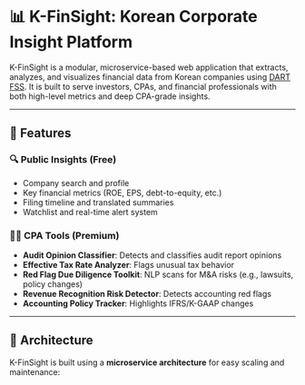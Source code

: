 # 📊 K-FinSight: Korean Corporate Insight Platform

K-FinSight is a modular, microservice-based web application that extracts, analyzes, and visualizes financial data from Korean companies using [DART FSS](https://dart.fss.or.kr/main.do). It is built to serve investors, CPAs, and financial professionals with both high-level metrics and deep CPA-grade insights.

---

## 🚀 Features

### 🔍 Public Insights (Free)
- Company search and profile
- Key financial metrics (ROE, EPS, debt-to-equity, etc.)
- Filing timeline and translated summaries
- Watchlist and real-time alert system

### 🧑‍💼 CPA Tools (Premium)
- **Audit Opinion Classifier**: Detects and classifies audit report opinions
- **Effective Tax Rate Analyzer**: Flags unusual tax behavior
- **Red Flag Due Diligence Toolkit**: NLP scans for M&A risks (e.g., lawsuits, policy changes)
- **Revenue Recognition Risk Detector**: Detects accounting red flags
- **Accounting Policy Tracker**: Highlights IFRS/K-GAAP changes

---

## 🧱 Architecture

K-FinSight is built using a **microservice architecture** for easy scaling and maintenance:
